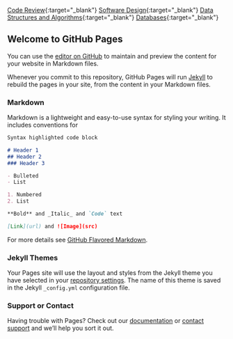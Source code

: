 
[Code Review](https://groberge.github.io/CodeReview.html){:target="_blank"}
[Software Design](https://groberge.github.io/SoftwareDesign.html){:target="_blank"}
[Data Structures and Algorithms](https://groberge.github.io/DataStructures.html){:target="_blank"}
[Databases](https://groberge.github.io/Databases.html){:target="_blank"}

## Welcome to GitHub Pages

You can use the [editor on GitHub](https://github.com/groberge/groberge.github.io/edit/main/index.md) to maintain and preview the content for your website in Markdown files.

Whenever you commit to this repository, GitHub Pages will run [Jekyll](https://jekyllrb.com/) to rebuild the pages in your site, from the content in your Markdown files.

### Markdown

Markdown is a lightweight and easy-to-use syntax for styling your writing. It includes conventions for

```markdown
Syntax highlighted code block

# Header 1
## Header 2
### Header 3

- Bulleted
- List

1. Numbered
2. List

**Bold** and _Italic_ and `Code` text

[Link](url) and ![Image](src)
```

For more details see [GitHub Flavored Markdown](https://guides.github.com/features/mastering-markdown/).

### Jekyll Themes

Your Pages site will use the layout and styles from the Jekyll theme you have selected in your [repository settings](https://github.com/groberge/groberge.github.io/settings/pages). The name of this theme is saved in the Jekyll `_config.yml` configuration file.

### Support or Contact

Having trouble with Pages? Check out our [documentation](https://docs.github.com/categories/github-pages-basics/) or [contact support](https://support.github.com/contact) and we’ll help you sort it out.
